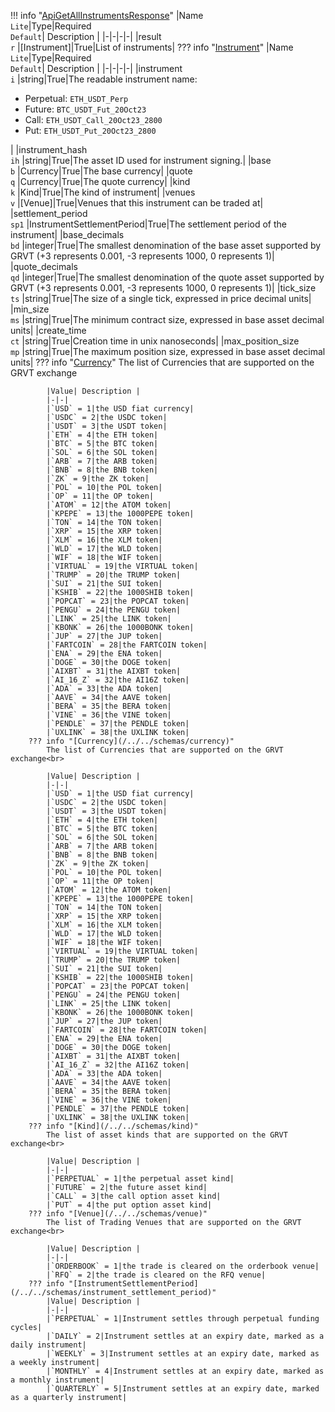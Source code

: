 !!! info "[ApiGetAllInstrumentsResponse](/../../schemas/api_get_all_instruments_response)"
    |Name<br>`Lite`|Type|Required<br>`Default`| Description |
    |-|-|-|-|
    |result<br>`r` |[Instrument]|True|List of instruments|
    ??? info "[Instrument](/../../schemas/instrument)"
        |Name<br>`Lite`|Type|Required<br>`Default`| Description |
        |-|-|-|-|
        |instrument<br>`i` |string|True|The readable instrument name:<ul><li>Perpetual: `ETH_USDT_Perp`</li><li>Future: `BTC_USDT_Fut_20Oct23`</li><li>Call: `ETH_USDT_Call_20Oct23_2800`</li><li>Put: `ETH_USDT_Put_20Oct23_2800`</li></ul>|
        |instrument_hash<br>`ih` |string|True|The asset ID used for instrument signing.|
        |base<br>`b` |Currency|True|The base currency|
        |quote<br>`q` |Currency|True|The quote currency|
        |kind<br>`k` |Kind|True|The kind of instrument|
        |venues<br>`v` |[Venue]|True|Venues that this instrument can be traded at|
        |settlement_period<br>`sp1` |InstrumentSettlementPeriod|True|The settlement period of the instrument|
        |base_decimals<br>`bd` |integer|True|The smallest denomination of the base asset supported by GRVT (+3 represents 0.001, -3 represents 1000, 0 represents 1)|
        |quote_decimals<br>`qd` |integer|True|The smallest denomination of the quote asset supported by GRVT (+3 represents 0.001, -3 represents 1000, 0 represents 1)|
        |tick_size<br>`ts` |string|True|The size of a single tick, expressed in price decimal units|
        |min_size<br>`ms` |string|True|The minimum contract size, expressed in base asset decimal units|
        |create_time<br>`ct` |string|True|Creation time in unix nanoseconds|
        |max_position_size<br>`mp` |string|True|The maximum position size, expressed in base asset decimal units|
        ??? info "[Currency](/../../schemas/currency)"
            The list of Currencies that are supported on the GRVT exchange<br>

            |Value| Description |
            |-|-|
            |`USD` = 1|the USD fiat currency|
            |`USDC` = 2|the USDC token|
            |`USDT` = 3|the USDT token|
            |`ETH` = 4|the ETH token|
            |`BTC` = 5|the BTC token|
            |`SOL` = 6|the SOL token|
            |`ARB` = 7|the ARB token|
            |`BNB` = 8|the BNB token|
            |`ZK` = 9|the ZK token|
            |`POL` = 10|the POL token|
            |`OP` = 11|the OP token|
            |`ATOM` = 12|the ATOM token|
            |`KPEPE` = 13|the 1000PEPE token|
            |`TON` = 14|the TON token|
            |`XRP` = 15|the XRP token|
            |`XLM` = 16|the XLM token|
            |`WLD` = 17|the WLD token|
            |`WIF` = 18|the WIF token|
            |`VIRTUAL` = 19|the VIRTUAL token|
            |`TRUMP` = 20|the TRUMP token|
            |`SUI` = 21|the SUI token|
            |`KSHIB` = 22|the 1000SHIB token|
            |`POPCAT` = 23|the POPCAT token|
            |`PENGU` = 24|the PENGU token|
            |`LINK` = 25|the LINK token|
            |`KBONK` = 26|the 1000BONK token|
            |`JUP` = 27|the JUP token|
            |`FARTCOIN` = 28|the FARTCOIN token|
            |`ENA` = 29|the ENA token|
            |`DOGE` = 30|the DOGE token|
            |`AIXBT` = 31|the AIXBT token|
            |`AI_16_Z` = 32|the AI16Z token|
            |`ADA` = 33|the ADA token|
            |`AAVE` = 34|the AAVE token|
            |`BERA` = 35|the BERA token|
            |`VINE` = 36|the VINE token|
            |`PENDLE` = 37|the PENDLE token|
            |`UXLINK` = 38|the UXLINK token|
        ??? info "[Currency](/../../schemas/currency)"
            The list of Currencies that are supported on the GRVT exchange<br>

            |Value| Description |
            |-|-|
            |`USD` = 1|the USD fiat currency|
            |`USDC` = 2|the USDC token|
            |`USDT` = 3|the USDT token|
            |`ETH` = 4|the ETH token|
            |`BTC` = 5|the BTC token|
            |`SOL` = 6|the SOL token|
            |`ARB` = 7|the ARB token|
            |`BNB` = 8|the BNB token|
            |`ZK` = 9|the ZK token|
            |`POL` = 10|the POL token|
            |`OP` = 11|the OP token|
            |`ATOM` = 12|the ATOM token|
            |`KPEPE` = 13|the 1000PEPE token|
            |`TON` = 14|the TON token|
            |`XRP` = 15|the XRP token|
            |`XLM` = 16|the XLM token|
            |`WLD` = 17|the WLD token|
            |`WIF` = 18|the WIF token|
            |`VIRTUAL` = 19|the VIRTUAL token|
            |`TRUMP` = 20|the TRUMP token|
            |`SUI` = 21|the SUI token|
            |`KSHIB` = 22|the 1000SHIB token|
            |`POPCAT` = 23|the POPCAT token|
            |`PENGU` = 24|the PENGU token|
            |`LINK` = 25|the LINK token|
            |`KBONK` = 26|the 1000BONK token|
            |`JUP` = 27|the JUP token|
            |`FARTCOIN` = 28|the FARTCOIN token|
            |`ENA` = 29|the ENA token|
            |`DOGE` = 30|the DOGE token|
            |`AIXBT` = 31|the AIXBT token|
            |`AI_16_Z` = 32|the AI16Z token|
            |`ADA` = 33|the ADA token|
            |`AAVE` = 34|the AAVE token|
            |`BERA` = 35|the BERA token|
            |`VINE` = 36|the VINE token|
            |`PENDLE` = 37|the PENDLE token|
            |`UXLINK` = 38|the UXLINK token|
        ??? info "[Kind](/../../schemas/kind)"
            The list of asset kinds that are supported on the GRVT exchange<br>

            |Value| Description |
            |-|-|
            |`PERPETUAL` = 1|the perpetual asset kind|
            |`FUTURE` = 2|the future asset kind|
            |`CALL` = 3|the call option asset kind|
            |`PUT` = 4|the put option asset kind|
        ??? info "[Venue](/../../schemas/venue)"
            The list of Trading Venues that are supported on the GRVT exchange<br>

            |Value| Description |
            |-|-|
            |`ORDERBOOK` = 1|the trade is cleared on the orderbook venue|
            |`RFQ` = 2|the trade is cleared on the RFQ venue|
        ??? info "[InstrumentSettlementPeriod](/../../schemas/instrument_settlement_period)"
            |Value| Description |
            |-|-|
            |`PERPETUAL` = 1|Instrument settles through perpetual funding cycles|
            |`DAILY` = 2|Instrument settles at an expiry date, marked as a daily instrument|
            |`WEEKLY` = 3|Instrument settles at an expiry date, marked as a weekly instrument|
            |`MONTHLY` = 4|Instrument settles at an expiry date, marked as a monthly instrument|
            |`QUARTERLY` = 5|Instrument settles at an expiry date, marked as a quarterly instrument|
